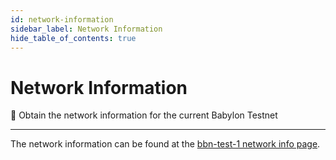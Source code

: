 ```yaml
---
id: network-information
sidebar_label: Network Information
hide_table_of_contents: true
---
```


# Network Information

🧐 Obtain the network information for the current Babylon Testnet

---

The network information can be found at the [bbn-test-1 network info page](https://github.com/babylonchain/networks/tree/main/bbn-test1).
